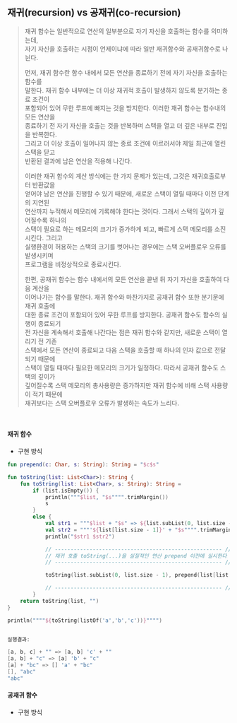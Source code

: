 ## 재귀(recursion) vs 공재귀(co-recursion)

> 재귀 함수는 일반적으로 연산의 일부분으로 자기 자신을 호출하는 함수를 의미하는데,  
> 자기 자신을 호출하는 시점이 언제이냐에 따라 일반 재귀함수와 공재귀함수로 나뉜다.  
>
> 먼저, 재귀 함수란 함수 내에서 모든 연산을 종료하기 전에 자기 자신을 호출하는 함수를  
> 말한다. 재귀 함수 내부에는 더 이상 재귀적 호출이 발생하지 않도록 분기하는 종료 조건이  
> 포함되어 있어 무한 루프에 빠지는 것을 방지한다. 이러한 재귀 함수는 함수내의 모든 연산을   
> 종료하기 전 자기 자신을 호출는 것을 반복하며 스택을 열고 더 깊은 내부로 진입을 반복한다.   
> 그리고 더 이상 호출이 일어나지 않는 종료 조건에 이르러서야 제일 최근에 열린 스택을 닫고   
> 반환된 결과에 남은 연산을 적용해 나간다.
> 
> 이러한 재귀 함수의 계산 방식에는 한 가지 문제가 있는데, 그것은 재귀호출로부터 반환값을  
> 얻어야 남은 연산을 진행할 수 있기 때문에, 새로운 스택이 열릴 때마다 이전 단계의 지연된   
> 연산까지 누적해서 메모리에 기록해야 한다는 것이다. 그래서 스택의 깊이가 깊어질수록 하나의   
> 스택이 필요로 하는 메모리의 크기가 증가하게 되고, 빠르게 스택 메모리를 소진시킨다. 그리고   
> 실행환경이 허용하는 스택의 크기를 벗어나는 경우에는 스택 오버플로우 오류를 발생시키며   
> 프로그램을 비정상적으로 종료시킨다.
>
> 한편, 공재귀 함수는 함수 내에서의 모든 연산을 끝낸 뒤 자기 자신을 호출하여 다음 계산을  
> 이어나가는 함수를 말한다. 재귀 함수와 마찬가지로 공재귀 함수 또한 분기문에 재귀 호출에   
> 대한 종료 조건이 포함되어 있어 무한 루프를 방지한다. 공재귀 함수도 함수의 실행이 종료되기   
> 전 자신을 계속해서 호출해 나간다는 점은 재귀 함수와 같지만, 새로운 스택이 열리기 전 기존   
> 스택에서 모든 연산이 종료되고 다음 스택을 호출할 때 하나의 인자 값으로 전달되기 때문에   
> 스택이 열릴 때마다 필요한 메모리의 크기가 일정하다. 따라서 공재귀 함수도 스택의 깊이가  
> 깊어질수록 스택 메모리의 총사용량은 증가하지만 재귀 함수에 비해 스택 사용량이 적기 때문에   
> 재귀보다는 스택 오버플로우 오류가 발생하는 속도가 느리다.

<br/>

#### 재귀 함수

* 구현 방식

```kotlin
fun prepend(c: Char, s: String): String = "$c$s"

fun toString(list: List<Char>): String {
    fun toString(list: List<Char>, s: String): String =
        if (list.isEmpty()) {
            println("""$list, "$s"""".trimMargin())
            s
        }
        else {
            val str1 = """$list + "$s" => ${list.subList(0, list.size - 1)}"""
            val str2 = """'${list[list.size - 1]}' + "$s"""".trimMargin()
            println("$str1 $str2")

            // ----------------------------------------------------- //
            // 재귀 호출 toString(...)을 실질적인 연산 prepend 이전에 실시한다
            // ----------------------------------------------------- //

            toString(list.subList(0, list.size - 1), prepend(list[list.size - 1], s))

            // ----------------------------------------------------- //
        }
    return toString(list, "")
}

println(""""${toString(listOf('a','b','c'))}"""")


실행결과: 

[a, b, c] + "" => [a, b] 'c' + ""
[a, b] + "c" => [a] 'b' + "c"
[a] + "bc" => [] 'a' + "bc"
[], "abc"
"abc"
```

#### 공재귀 함수

* 구현 방식